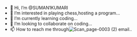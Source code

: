- 👋 Hi, I’m @SUMAN1KUMARI
- 👀 I’m interested in playing chess,hosting a program...
- 🌱 I’m currently learning coding...
- 💞️ I’m looking to collaborate on coding...
- 📫 How to reach me through![Scan_page-0003 (2)](https://user-images.githubusercontent.com/92750634/157606700-f8953025-7615-4bff-898a-d28762ffe749.jpg)
 email..

<!---
SUMAN1KUMARI/SUMAN1KUMARI is a ✨ special ✨ repository because its `README.md` (this file) appears on your GitHub profile.
You can click the Preview link to take a look at your changes.
--->
